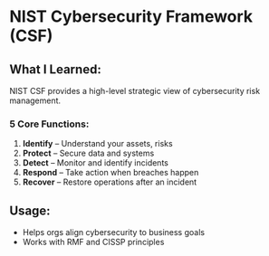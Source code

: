 # NIST Cybersecurity Framework (CSF)

## What I Learned:
NIST CSF provides a high-level strategic view of cybersecurity risk management.

### 5 Core Functions:
1. **Identify** – Understand your assets, risks  
2. **Protect** – Secure data and systems  
3. **Detect** – Monitor and identify incidents  
4. **Respond** – Take action when breaches happen  
5. **Recover** – Restore operations after an incident

## Usage:
- Helps orgs align cybersecurity to business goals
- Works with RMF and CISSP principles
